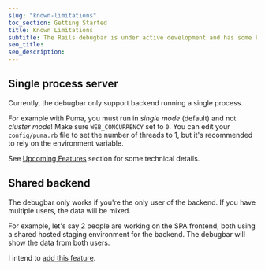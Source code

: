 ```yaml
---
slug: "known-limitations"
toc_section: Getting Started
title: Known Limitations
subtitle: The Rails debugbar is under active development and has some known limitations.
seo_title:
seo_description: 
---
```


## Single process server

Currently, the debugbar only support backend running a single process. 

For example with Puma, you must run in _single mode_ (default) and not _cluster mode_! Make sure `WEB_CONCURRENCY` set to `0`. You can edit your `config/puma.rb` file to set the number of threads to 1, but it's recommended to rely on the environment variable.

See [Upcoming Features](/docs/upcoming-features) section for some technical details.

## Shared backend

The debugbar only works if you're the only user of the backend. If you have multiple users, the data will be mixed. 

For example, let's say 2 people are working on the SPA frontend, both using a shared hosted staging environment for the backend. The debugbar will show the data from both users.

I intend to [add this feature](/docs/upcoming-features).

